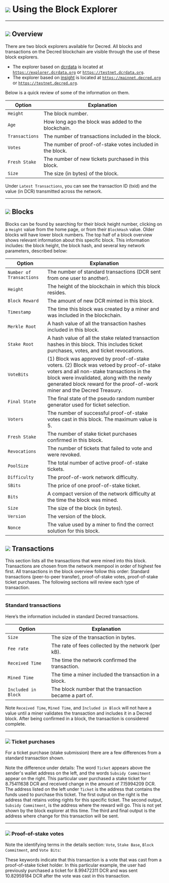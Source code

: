 # <img class="dcr-icon" src="/img/dcr-icons/BlockExplorer.svg" /> Using the Block Explorer

---

## <img class="dcr-icon" src="/img/dcr-icons/Info.svg" /> Overview

There are two block explorers available for Decred. All blocks and transactions on the Decred blockchain
are visible through the use of these block explorers.

* The explorer based on 
[dcrdata](https://github.com/decred/dcrdata) is located at
[`https://explorer.dcrdata.org`](https://explorer.dcrdata.org) or
[`https://testnet.dcrdata.org`](https://testnet.dcrdata.org).
* The explorer based on
[insight](https://github.com/bitpay/insight-ui) is located at
[`https://mainnet.decred.org`](https://mainnet.decred.org) or 
[`https://testnet.decred.org`](https://testnet.decred.org).

Below is a quick review of some of the information on them.

Option         | Explanation
---            | ---
`Height`       | The block number.
`Age`          | How long ago the block was added to the blockchain.
`Transactions` | The number of transactions included in the block.
`Votes`        | The number of proof-of-stake votes included in the block.
`Fresh Stake`  | The number of new tickets purchased in this block.
`Size`         | The size (in bytes) of the block.

Under `Latest Transactions`, you can see the transaction ID (txid) and
the value (in DCR) transmitted across the network.

---

## <img class="dcr-icon" src="/img/dcr-icons/Blocks.svg" /> Blocks

Blocks can be found by searching for their block height number,
clicking on a `Height` value from the home page, or from their
`BlockHash` value. Older blocks will have lower block numbers. The top
half of a block overview shows relevant information about this
specific block. This information includes: the block height, the block
hash, and several key network parameters, described below:

Option                   | Explanation
---                      | ---
`Number of Transactions` | The number of standard transactions (DCR sent from one user to another).
`Height`                 | The height of the blockchain in which this block resides.
`Block Reward`           | The amount of new DCR minted in this block.
`Timestamp`              | The time this block was created by a miner and was included in the blockchain.
`Merkle Root`            | A hash value of all the transaction hashes included in this block.
`Stake Root`             | A hash value of all the stake related transaction hashes in this block. This includes ticket purchases, votes, and ticket revocations.
`VoteBits`               | (1) Block was approved by proof-of-stake voters. (2) Block was vetoed by proof-of-stake voters and all non-stake transactions in the block were invalidated, along with the newly generated block reward for the proof-of-work miner and the Decred Treasury.
`Final State`            | The final state of the pseudo random number generator used for ticket selection.
`Voters`                 | The number of successful proof-of-stake votes cast in this block. The maximum value is 5.
`Fresh Stake`            | The number of stake ticket purchases confirmed in this block.
`Revocations`            | The number of tickets that failed to vote and were revoked.
`PoolSize`               | The total number of active proof-of-stake tickets.
`Difficulty`             | The proof-of-work network difficulty.
`SBits`                  | The price of one proof-of-stake ticket.
`Bits`                   | A compact version of the network difficulty at the time the block was mined.
`Size`                   | The size of the block (in bytes).
`Version`                | The version of the block.
`Nonce`                  | The value used by a miner to find the correct solution for this block.

## <img class="dcr-icon" src="/img/dcr-icons/Transactions.svg" /> Transactions

This section lists all the transactions that were mined into this
block. Transactions are chosen from the network mempool in order of
highest fee first. All transactions in the block overview follow this
order: Standard transactions (peer-to-peer transfer), proof-of-stake
votes, proof-of-stake ticket purchases. The following sections will
review each type of transaction.

---

### Standard transactions

Here’s the information included in standard Decred transactions.

Option              | Explanation
---                 | ---
`Size`              | The size of the transaction in bytes.
`Fee rate`          | The rate of fees collected by the network (per kB).
`Received Time`     | The time the network confirmed the transaction.
`Mined Time`        | The time a miner included the transaction in a block.
`Included in Block` | The block number that the transaction became a part of.

Note `Received Time`, `Mined Time`, and `Included in Block` will not have a value until a miner validates the transaction and includes it in a Decred block. After being confirmed in a block, the transaction is considered complete.


---

### <img class="dcr-icon" src="/img/dcr-icons/TicketLive.svg" /> Ticket purchases

For a ticket purchase (stake submission) there are a few differences
from a standard transaction shown.

Note the difference under details: The word `Ticket` appears above the
sender's wallet address on the left, and the words `Subsidy
Commitment` appear on the right. This particular user purchased a
stake ticket for 8.75411638 DCR and received change in the amount
of 7.15994209 DCR. The address listed on the left under `Ticket` is
the address that contains the funds used to purchase this
ticket. The first output on the right is the address that retains
voting rights for this specific ticket. The second output, `Subsidy
Commitment`, is the address where the reward will go. This is not yet
shown by the block explorer at this time. The third and final output
is the address where change for this transaction will be sent.

---

### <img class="dcr-icon" src="/img/dcr-icons/TicketVoted.svg" /> Proof-of-stake votes

Note the identifying terms in the details section: `Vote`, `Stake
Base`, `Block Commitment`, and `Vote Bits`:

These keywords indicate that this transaction is a vote that was cast
from a proof-of-stake ticket holder. In this particular example, the
user had previously purchased a ticket for 8.99472311 DCR and was
sent 10.82959184 DCR after the vote was cast in this transaction.
